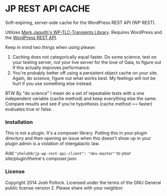 JP REST API CACHE
=====================

Soft-expiring, server-side cache  for the WordPress REST API (WP REST).

Utilizes [Mark Jaquith's WP-TLC-Transients Library](https://github.com/markjaquith/WP-TLC-Transients). Requires WordPress and the [WordPress REST API](http://wp-api.org).

Keep in mind two things when using please:
1) Caching does not categorically equal faster. Do some science, test on your testing server, not your live server for the love of Gaia, to figure out if this actually improves performance.
2) You're probably better off using a persistent object cache on your site. Again, do science, figure out what works best. My feelings will not be hurt if you use something else instead.

BTW By "do science" I mean do a set of repeatable tests with a one independent variable (cache method) and keep everything else the same. Compare results and see if you're hypothesis (cache method == faster) evaluates true or false.

### Installation
This is not a plugin. It's a composer library. Putting this in your plugin directory and then opening an issue when this doesn't show up in your plugin admin is a violation of intergalactic law.

Add `"shelob9/jp-wp-rest-api-client": "dev-master"` to your site/plugin/theme's composer.json. 


### License
Copyright 2014 Josh Pollock. Licensed under the terms of the GNU General public license version 2. Please share with your neighbor.
